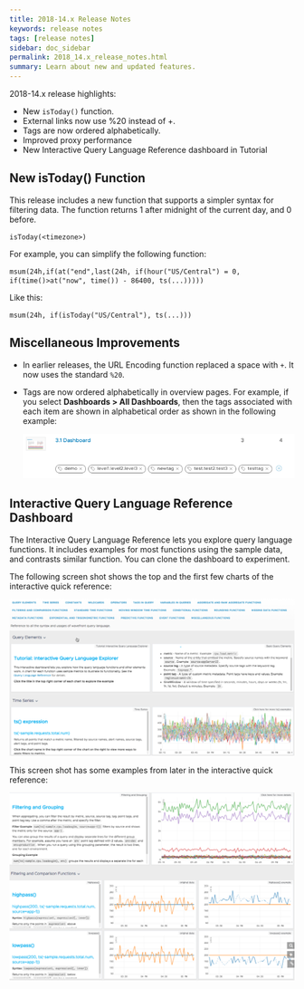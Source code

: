 ```yaml
---
title: 2018-14.x Release Notes
keywords: release notes
tags: [release notes]
sidebar: doc_sidebar
permalink: 2018_14.x_release_notes.html
summary: Learn about new and updated features.
---
```


2018-14.x release highlights:
- New `isToday()` function.
- External links now use %20 instead of +.
- Tags are now ordered alphabetically.
- Improved proxy performance
- New Interactive Query Language Reference dashboard in Tutorial

## New isToday() Function

This release includes a new function that supports a simpler syntax for filtering data. The function returns 1 after midnight of the current day, and 0 before.
```
isToday(<timezone>)
```
For example, you can simplify the following function:
```
msum(24h,if(at("end",last(24h, if(hour("US/Central") = 0, if(time()>at("now", time()) - 86400, ts(...)))))
```
Like this:
```
msum(24h, if(isToday("US/Central"), ts(...)))
```

## Miscellaneous Improvements
- In earlier releases, the URL Encoding function replaced a space with `+`. It now uses the standard `%20`.
- Tags are now ordered alphabetically in overview pages. For example, if you select **Dashboards > All Dashboards**, then the tags associated with each item are shown in alphabetical order as shown in the following example:

  ![tag ordering](images/tag_ordering.png)


## Interactive Query Language Reference Dashboard

The Interactive Query Language Reference lets you explore query language functions. It includes examples for most functions using the sample data, and contrasts similar function. You can clone the dashboard to experiment.

The following screen shot shows the top and the first few charts of the interactive quick reference:

![tutorial start](images/tutorial_start.png)

This screen shot has some examples from later in the interactive quick reference:

![tutorial later](images/tutorial_later.png)
